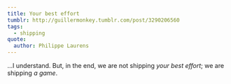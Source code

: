 ```yaml
---
title: Your best effort
tumblr: http://guillermonkey.tumblr.com/post/3290206560
tags:
  - shipping
quote:
  author: Philippe Laurens
---
```


…I understand. But, in the end, we are not shipping *your best effort*; we are shipping *a game*.
